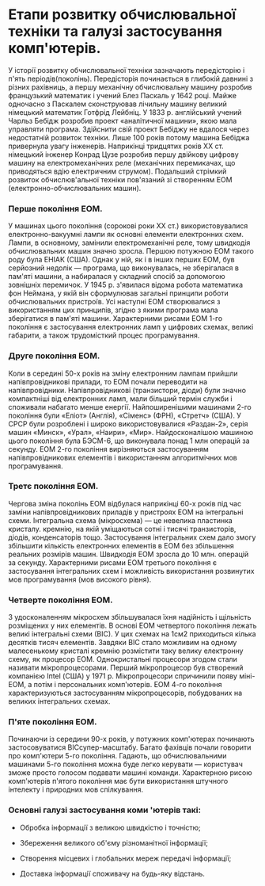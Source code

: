 # Етапи розвитку обчислювальної техніки та галузі застосування комп'ютерів.
У історії розвитку обчислювальної техніки зазначають передісторію і п'ять періодів(поколінь). Передісторія починається в глибокій давнині з різних рахівниць, а першу механічну обчислювальну машину розробив французький математик і учений Блез Паскаль у 1642 році. Майже одночасно з Паскалем сконструював лічильну машину великий німецький математик Готфрід Лейбніц. У 1833 р. англійський учений Чарльз Бебідж розробив проект «аналітичної машини», якою мала управляти програма. Здійснити свій проект Бебіджу не вдалося через недостатній розвиток техніки. Лише 100 років потому машина Бебіджа привернула увагу інженерів. Наприкінці тридцятих років XX ст. німецький інженер Конрад Цузе розробив першу двійкову цифрову машину на електромеханічних реле (механічних перемикачах, що приводяться вдію електричним струмом). Подальший стрімкий розвиток обчислюв'альної техніки пов'язаний зі створенням ЕОМ (електронно-обчислювальних машин).

### Перше покоління ЕОМ.
У машинах цього покоління (сорокові роки XX ст.) використовувалися електронно-вакуумні лампи як основні елементи електронних схем. Лампи, в основному, замінили електромеханічні реле, тому швидкодія обчислювальних машин значно зросла. Першою потужною ЕОМ такого роду була ЕНІАК (США). Однак у ній, як і в інших перших ЕОМ, був серйозний недолік — програма, що виконувалась, не зберігалася в пам'яті машини, а набиралася у складний спосіб за допомогою зовнішніх перемичок. У 1945 р. з'явилася відома робота математика фон Неймана, у якій він сформулював загальні принципи роботи обчислювальних пристроїв. Усі наступні ЕОМ створювалися з використанням цих принципів, згідно з якими програма мала зберігатися в пам'яті машини. Характерними рисами ЕОМ 1-го покоління є застосування електронних ламп у цифрових схемах, великі габарити, а також трудомісткий процес програмування.

### Друге покоління ЕОМ.
Коли в середині 50-х років на зміну електронним лампам прийшли напівпровідникові прилади, то ЕОМ почали переводити на напівпровідники. Напівпровідникові (транзистори, діоди) були значно компактніші від електронних ламп, мали більший термін служби і споживали набагато менше енергії. Найпоширенішими машинами 2-го покоління були «Еліот» (Англія), «Сіменс» (ФРН), «Стретч» (США). У СРСР були розроблені і широко використовувалися «Раздан-2», серія машин «Минск», «Урал», «Наири», «Мир». Найдосконалішою машиною цього покоління була БЭСМ-6, що виконувала понад 1 млн операцій за секунду. ЕОМ 2-го покоління вирізняються застосуванням напівпровідникових елементів і використанням алгоритмічних мов програмування.

### Третє покоління ЕОМ.
Чергова зміна поколінь ЕОМ відбулася наприкінці 60-х років під час заміни напівпровідникових приладів у пристроях ЕОМ на інтегральні схеми. Інтегральна схема (мікросхема) — це невелика пластинка кристалу. кремнію, на якій уміщаються сотні і тисячі транзисторів, діодів, конденсаторів тощо. Застосування інтегральних схем дало змогу збільшити кількість електронних елементів в ЕОМ без збільшення реальних розмірів машин. Швидкодія ЕОМ зросла до 10 млн. операцій за секунду. Характерними рисами ЕОМ третього покоління є застосування інтегральних схем і можливість використання розвинутих мов програмування (мов високого рівня).

### Четверте покоління ЕОМ. 
З удосконаленням мікросхем збільшувалася їхня надійність і щільність розміщених у них елементів. В основі ЕОМ четвертого покоління лежать великі інтегральні схеми (ВІС). У цих схемах на 1см2 приходиться кілька десятків тисяч елементів. Завдяки ВІС стало можливим на одному малесенькому кристалі кремнію розмістити таку велику електронну схему, як процесор ЕОМ. Однокристальні процесори згодом стали називати мікропроцесорами. Перший мікропроцесор був створений компанією Іпtel (США) у 1971 р. Мікропроцесори спричинили появу міні-ЕОМ, а потім і персональних комп'ютерів. ЕОМ 4-го покоління характеризуються застосуванням мікропроцесорів, побудованих на великих інтегральних схемах.

### П'яте покоління ЕОМ. 
Починаючи із середини 90-х років, у потужних комп'ютерах починають застосовуватися ВІСсупер-масштабу. Багато фахівців почали говорити про комп'ютери 5-го покоління. Гадають, що обчислювальними машинами 5-го покоління можна буде легко керувати — користувач зможе просто голосом подавати машині команди. Характерною рисою комп'ютерів п'ятого покоління має бути використання штучного інтелекту і природних мов спілкування.

 ### Основні галузі застосування коми 'ютерів такі:

- Обробка інформації з великою швидкістю і точністю;

- Збереження великого об'єму різноманітної інформації;

- Створення місцевих і глобальних мереж передачі інформації;

- Доставка інформації споживачу на будь-яку відстань.
